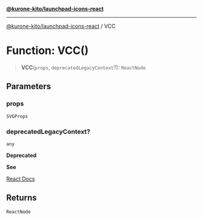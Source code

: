 [**@kurone-kito/launchpad-icons-react**](../README.md)

***

[@kurone-kito/launchpad-icons-react](../globals.md) / VCC

# Function: VCC()

> **VCC**(`props`, `deprecatedLegacyContext`?): `ReactNode`

## Parameters

### props

`SVGProps`

### deprecatedLegacyContext?

`any`

**Deprecated**

**See**

[React Docs](https://legacy.reactjs.org/docs/legacy-context.html#referencing-context-in-lifecycle-methods)

## Returns

`ReactNode`
